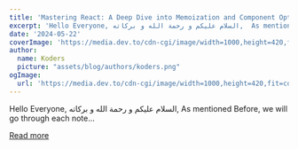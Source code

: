 ```yaml
---
title: 'Mastering React: A Deep Dive into Memoization and Component Optimization'
excerpt: 'Hello Everyone, السلام عليكم و رحمة الله و بركاته,  As mentioned Before, we will go through each note...'
date: '2024-05-22'
coverImage: 'https://media.dev.to/cdn-cgi/image/width=1000,height=420,fit=cover,gravity=auto,format=auto/https%3A%2F%2Fdev-to-uploads.s3.amazonaws.com%2Fuploads%2Farticles%2Fzqwab77pivufpsfl2nd2.png'
author:
  name: Koders
  picture: "assets/blog/authors/koders.png"
ogImage:
  url: 'https://media.dev.to/cdn-cgi/image/width=1000,height=420,fit=cover,gravity=auto,format=auto/https%3A%2F%2Fdev-to-uploads.s3.amazonaws.com%2Fuploads%2Farticles%2Fzqwab77pivufpsfl2nd2.png'
---
```


Hello Everyone, السلام عليكم و رحمة الله و بركاته,  As mentioned Before, we will go through each note...

[Read more](https://dev.to/bilelsalemdev/mastering-react-a-deep-dive-into-memoization-and-component-optimization-675)
